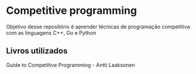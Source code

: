 # Competitive programming
Objetivo desse repositório é aprender técnicas de programação competitiva com as linguagens C++, Go e Python

## Livros utilizados
Guide to Competitive Programming - Antti Laaksonen
